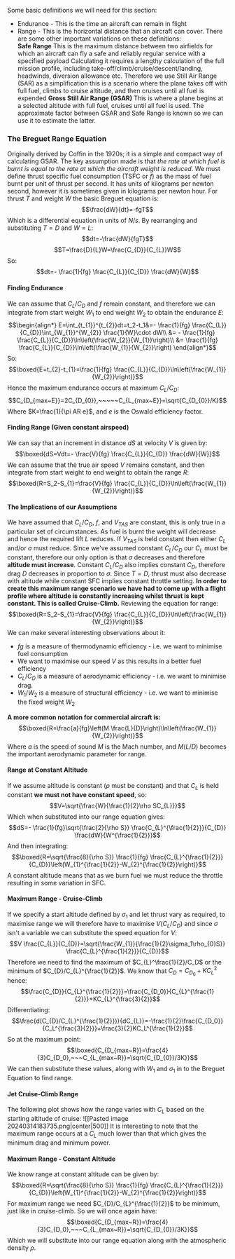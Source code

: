 Some basic definitions we will need for this section:
- Endurance - This is the time an aircraft can remain in flight
- Range - This is the horizontal distance that an aircraft can cover.
There are some other important variations on these definitions:
\
**Safe Range**
This is the maximum distance between two airfields for which an aircraft can fly a safe and reliably regular service with a specified payload
Calculating it requires a lengthy calculation of the full mission profile, including take-off/climb/cruise/descent/landing, headwinds, diversion allowance etc.
Therefore we use Still Air Range (SAR) as a simplification this is a scenario where the plane takes off with full fuel, climbs to cruise altitude, and then cruises until all fuel is expended
**Gross Still Air Range (GSAR)**
This is where a plane begins at a selected altitude with full fuel, cruises until all fuel is used.
The approximate factor between GSAR and Safe Range is known so we can use it to estimate the latter.

### The Breguet Range Equation
Originally derived by Coffin in the 1920s; it is a simple and compact way of calculating GSAR. The key assumption made is that *the rate at which fuel is burnt is equal to the rate at which the aircraft weight is reduced*.
We must define thrust specific fuel consumption (TSFC or $f$) as the mass of fuel burnt per unit of thrust per second. It has units of kilograms per newton second, however it is sometimes given in kilograms per newton hour.
For thrust $T$ and weight $W$ the basic Breguet equation is:
$$\frac{dW}{dt}=-fgT$$Which is a differential equation in units of $N/s$.
By rearranging and substituting $T=D$ and $W=L$:
$$dt=-\frac{dW}{fgT}$$
$$T=\frac{D}{L}W=\frac{C_{D}}{C_{L}}W$$
So:
$$dt=- \frac{1}{fg} \frac{C_{L}}{C_{D}} \frac{dW}{W}$$
#### Finding Endurance
We can assume that $C_{L}/C_{D}$ and $f$ remain constant, and therefore we can integrate from start weight $W_{1}$ to end weight $W_{2}$ to obtain the endurance $E$:
$$\begin{align*}
E=\int_{t_{1}}^{t_{2}}dt=t_2-t_1&=- \frac{1}{fg} \frac{C_{L}}{C_{D}}\int_{W_{1}}^{W_{2}} \frac{1}{W}\cdot dW\\
&= - \frac{1}{fg} \frac{C_{L}}{C_{D}}\ln\left(\frac{W_{2}}{W_{1}}\right)\\
&= \frac{1}{fg} \frac{C_{L}}{C_{D}}\ln\left(\frac{W_{1}}{W_{2}}\right)
\end{align*}$$
So:
$$\boxed{E=t_{2}-t_{1}=\frac{1}{fg} \frac{C_{L}}{C_{D}}\ln\left(\frac{W_{1}}{W_{2}}\right)}$$
Hence the maximum endurance occurs at maximum $C_{L}/C_{D}$:
$$C_{D_{max~E}}=2C_{D_{0}},~~~~~C_{L_{max~E}}=\sqrt{C_{D_{0}}/K}$$
Where $K=\frac{1}{\pi AR e}$, and $e$ is the Oswald efficiency factor.
#### Finding Range (Given constant airspeed)
We can say that an increment in distance $dS$ at velocity $V$ is given by:
$$\boxed{dS=Vdt=- \frac{V}{fg} \frac{C_{L}}{C_{D}} \frac{dW}{W}}$$
We can assume that the true air speed $V$ remains constant, and then integrate from start weight to end weight to obtain the range $R$:
$$\boxed{R=S_2-S_{1}=\frac{V}{fg} \frac{C_{L}}{C_{D}}\ln\left(\frac{W_{1}}{W_{2}}\right)}$$
#### The Implications of our Assumptions
We have assumed that $C_{L}/C_{D}$, $f$, and $V_{TAS}$ are constant, this is only true in a particular set of circumstances. As fuel is burnt the weight will decrease and hence the required lift $L$ reduces. If $V_{TAS}$ is held constant then either $C_{L}$ and/or $\sigma$ must reduce.
Since we've assumed constant $C_{L}/C_{D}$ our $C_{L}$ must be constant, therefore our only option is that $\sigma$ decreases and therefore **altitude must increase**.
Constant $C_{L}/C_{D}$ also implies constant $C_D$, therefore drag $D$ decreases in proportion to $\sigma$.
Since $T=D$, thrust must also decrease with altitude while constant SFC implies constant throttle setting.
**In order to create this maximum range scenario we have had to come up with a flight profile where altitude is constantly increasing whilst thrust is kept constant. This is called Cruise-Climb.**
Reviewing the equation for range:
$$\boxed{R=S_2-S_{1}=\frac{V}{fg} \frac{C_{L}}{C_{D}}\ln\left(\frac{W_{1}}{W_{2}}\right)}$$
We can make several interesting observations about it:
- $fg$ is a measure of thermodynamic efficiency - i.e. we want to minimise fuel consumption
- We want to maximise our speed $V$ as this results in a better fuel efficiency
- $C_{L}/C_{D}$ is a measure of aerodynamic efficiency - i.e. we want to minimise drag.
- $W_{1}/W_{2}$ is a measure of structural efficiency - i.e. we want to minimise the fixed weight $W_{2}$

**A more common notation for commercial aircraft is:**
$$\boxed{R=\frac{a}{fg}\left(M \frac{L}{D}\right)\ln\left(\frac{W_{1}}{W_{2}}\right)}$$
Where $a$ is the speed of sound $M$ is the Mach number, and $M(L/D)$ becomes the important aerodynamic parameter for range.
#### Range at Constant Altitude
If we assume altitude is constant ($\rho$ must be constant) and that $C_{L}$ is held constant **we must not have constant speed**, so:
$$V=\sqrt{\frac{W}{\frac{1}{2}\rho SC_{L}}}$$
Which when substituted into our range equation gives:
$$dS=- \frac{1}{fg}\sqrt{\frac{2}{\rho S}} \frac{C_{L}^{\frac{1}{2}}}{C_{D}} \frac{dW}{W^{\frac{1}{2}}}$$
And then integrating:
$$\boxed{R=\sqrt{\frac{8}{\rho S}} \frac{1}{fg} \frac{C_{L}^{\frac{1}{2}}}{C_{D}}\left(W_{1}^{\frac{1}{2}}-W_{2}^{\frac{1}{2}}\right)}$$
A constant altitude means that as we burn fuel we must reduce the throttle resulting in some variation in SFC.
#### Maximum Range - Cruise-Climb
If we specify a start altitude defined by $\sigma_1$ and let thrust vary as required, to maximise range we will therefore have to maximise $V(C_{L}/C_{D})$ and since $\sigma$ isn't a variable we can substitute the speed equation for $V$:
$$V \frac{C_{L}}{C_{D}}=\sqrt{\frac{W_{1}}{\frac{1}{2}\sigma_1\rho_{0}S}} \frac{C_{L}^{\frac{1}{2}}}{C_{D}}$$
Therefore we need to find the maximum of $C_{L}^\frac{1}{2}/C_D$ or the minimum of $C_{D}/C_{L}^{\frac{1}{2}}$.
We know that $C_{D}=C_{D_{0}}+KC_{L}^{2}$ hence:
$$\frac{C_{D}}{C_{L}^{\frac{1}{2}}}=\frac{C_{D_0}}{C_{L}^{\frac{1}{2}}}+KC_{L}^{\frac{3}{2}}$$
Differentiating:
$$\frac{d(C_{D}/C_{L}^{\frac{1}{2}})}{dC_{L}}=-\frac{1}{2}\frac{C_{D_0}}{C_L^{\frac{3}{2}}}+\frac{3}{2}KC_L^{\frac{1}{2}}$$
So at the maximum point:
$$\boxed{C_{D_{max~R}}=\frac{4}{3}C_{D_0},~~~C_{L_{max~R}}=\sqrt{C_{D_{0}}/3K}}$$
We can then substitute these values, along with $W_1$ and $\sigma_1$ in to the Breguet Equation to find range. 
#### Jet Cruise-Climb Range
The following plot shows how the range varies with $C_L$ based on the starting altitude of cruise:
![[Pasted image 20240314183735.png|center|500]]
It is interesting to note that the maximum range occurs at a $C_{L}$ much lower than that which gives the minimum drag and minimum power.
#### Maximum Range - Constant Altitude
We know range at constant altitude can be given by:
$$\boxed{R=\sqrt{\frac{8}{\rho S}} \frac{1}{fg} \frac{C_{L}^{\frac{1}{2}}}{C_{D}}\left(W_{1}^{\frac{1}{2}}-W_{2}^{\frac{1}{2}}\right)}$$
For maximum range we need $C_{D}/C_{L}^{\frac{1}{2}}$ to be minimum, just like in cruise-climb.
So we will once again have:
$$\boxed{C_{D_{max~R}}=\frac{4}{3}C_{D_0},~~~C_{L_{max~R}}=\sqrt{C_{D_{0}}/3K}}$$
Which we will substitute into our range equation along with the atmospheric density $\rho$.
